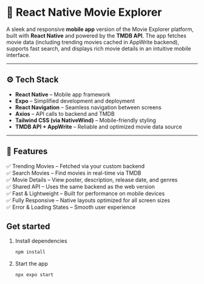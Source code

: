 # 📱 React Native Movie Explorer

A sleek and responsive **mobile app** version of the Movie Explorer platform, built with **React Native** and powered by the **TMDB API**. The app fetches movie data (including trending movies cached in  AppWrite backend), supports fast search, and displays rich movie details in an intuitive mobile interface.

---



## ⚙️ Tech Stack

- **React Native** – Mobile app framework
- **Expo** – Simplified development and deployment
- **React Navigation** – Seamless navigation between screens
- **Axios** – API calls to backend and TMDB
- **Tailwind CSS (via NativeWind)** – Mobile-friendly styling
- **TMDB API + AppWrite** – Reliable and optimized movie data source

---

## 🔋 Features

✅ Trending Movies – Fetched via your custom backend  
✅ Search Movies – Find movies in real-time via TMDB  
✅ Movie Details – View poster, description, release date, and genres  
✅ Shared API – Uses the same backend as the web version  
✅ Fast & Lightweight – Built for performance on mobile devices  
✅ Fully Responsive – Native layouts optimized for all screen sizes  
✅ Error & Loading States – Smooth user experience




## Get started

1. Install dependencies

   ```bash
   npm install
   ```

2. Start the app

   ```bash
   npx expo start
   ```

